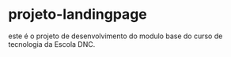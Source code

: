 # projeto-landingpage
este é o projeto de desenvolvimento do modulo base do curso de tecnologia da Escola DNC.
